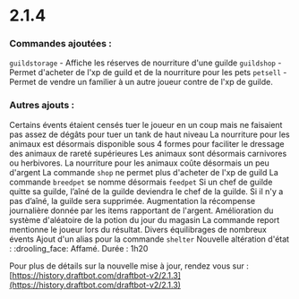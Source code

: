 # 2.1.4

### Commandes ajoutées :

`guildstorage` - Affiche les réserves de nourriture d'une guilde `guildshop` - Permet d'acheter de l'xp de guild et de la nourriture pour les pets `petsell` - Permet de vendre un familier à un autre joueur contre de l'xp de guilde.

### Autres ajouts :

Certains évents étaient censés tuer le joueur en un coup mais ne faisaient pas assez de dégâts pour tuer un tank de haut niveau La nourriture pour les animaux est désormais disponible sous 4 formes pour faciliter le dressage des animaux de rareté supérieures Les animaux sont désormais carnivores ou herbivores. La nourriture pour les animaux coûte désormais un peu d'argent La commande `shop` ne permet plus d'acheter de l'xp de guild La commande `breedpet` se nomme désormais `feedpet` Si un chef de guilde quitte sa guilde, l’aîné de la guilde deviendra le chef de la guilde. Si il n'y a pas d’aîné, la guilde sera supprimée. Augmentation la récompense journalière donnée par les items rapportant de l'argent. Amélioration du système d'aléatoire de la potion du jour du magasin La commande report mentionne le joueur lors du résultat. Divers équilibrages de nombreux évents Ajout d'un alias pour la commande `shelter` Nouvelle altération d'état : :drooling\_face: Affamé. Durée : 1h20

Pour plus de détails sur la nouvelle mise à jour, rendez vous sur : [https://history.draftbot.com/draftbot-v2/2.1.3](https://history.draftbot.com/draftbot-v2/2.1.3)

